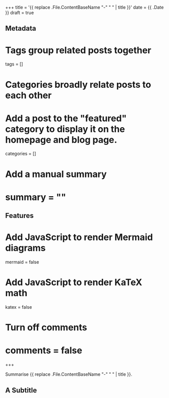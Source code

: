 +++
title = '{{ replace .File.ContentBaseName "-" " " | title }}'
date = {{ .Date }}
draft = true

## Metadata

# Tags group related posts together
tags = []

# Categories broadly relate posts to each other
# Add a post to the "featured" category to display it on the homepage and blog page.
categories = []

# Add a manual summary
# summary = ""

## Features

# Add JavaScript to render Mermaid diagrams
mermaid = false

# Add JavaScript to render KaTeX math
katex = false

# Turn off comments
# comments = false
+++

<!-- Or write an inline summary right here. -->

Summarise {{ replace .File.ContentBaseName "-" " " | title }}.

<!--more-->

## A Subtitle
